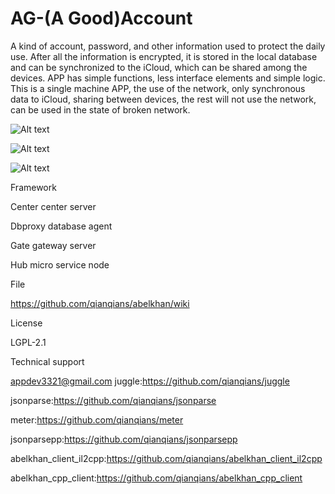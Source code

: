 # AG-(A Good)Account

A kind of account, password, and other information used to protect the daily use. After all the information is encrypted, it is stored in the local database and can be synchronized to the iCloud, which can be shared among the devices.
APP has simple functions, less interface elements and simple logic.
This is a single machine APP, the use of the network, only synchronous data to iCloud, sharing between devices, the rest will not use the network, can be used in the state of broken network.





![Alt text](https://github.com/appdev-supports/Account-Gadge-Assistant/blob/master/2.jpg)

![Alt text](https://github.com/appdev-supports/Account-Gadge-Assistant/blob/master/3.jpg)

![Alt text](https://github.com/appdev-supports/Account-Gadge-Assistant/blob/master/4.jpg)



Framework

Center center server

Dbproxy database agent

Gate gateway server

Hub micro service node

File

https://github.com/qianqians/abelkhan/wiki

License

LGPL-2.1

Technical support

appdev3321@gmail.com juggle:https://github.com/qianqians/juggle

jsonparse:https://github.com/qianqians/jsonparse

meter:https://github.com/qianqians/meter

jsonparsepp:https://github.com/qianqians/jsonparsepp

abelkhan_client_il2cpp:https://github.com/qianqians/abelkhan_client_il2cpp

abelkhan_cpp_client:https://github.com/qianqians/abelkhan_cpp_client
